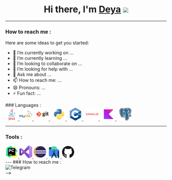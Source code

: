 <h1 align="center">Hi there, I'm <a href="https://daniilshat.ru/" target="_blank">Deya</a> 
<img src="https://github.com/blackcater/blackcater/raw/main/images/Hi.gif" height="32"/></h1>

---
###  How to reach me :
<div>
  Here are some ideas to get you started:

- 🔭 I’m currently working on ...
- 🌱 I’m currently learning ...
- 👯 I’m looking to collaborate on ...
- 🤔 I’m looking for help with ...
- 💬 Ask me about ...
- 📫 How to reach me: ...
- 😄 Pronouns: ...
- ⚡ Fun fact: ...
</div>
### Languages :
<div>
  <a href="https://www.java.com" target="_blank" rel="noopener noreferrer">
    <img src="https://github.com/devicons/devicon/blob/master/icons/java/java-original-wordmark.svg" title="Java" 
  alt="Java" width="40" height="40"/>
  </a>
  <a href="https://www.mysql.com" target="_blank" rel="noopener noreferrer">
    <img src="https://github.com/devicons/devicon/blob/master/icons/mysql/mysql-original-wordmark.svg" title="MySQL" 
   alt="MySQL" width="40" height="40"/>
  </a>&nbsp;
  <a href="https://git-scm.com" target="_blank" rel="noopener noreferrer">
    <img src="https://github.com/devicons/devicon/blob/master/icons/git/git-original-wordmark.svg" title="Git" 
     alt="Git" width="40" height="40"/>
  </a>&nbsp;
  <a href="https://www.python.org" target="_blank" rel="noopener noreferrer">
    <img src="https://github.com/devicons/devicon/blob/master/icons/python/python-original.svg" title="Python" 
    alt="Python" width="40" height="40"/>
  </a>&nbsp;
<a href="https://isocpp.org" target="_blank" rel="noopener noreferrer">
    <img src="https://github.com/devicons/devicon/blob/master/icons/cplusplus/cplusplus-original.svg" title="C++" alt="C++" width="40" height="40"/>
</a>&nbsp;
<a href="https://www.oracle.com" target="_blank" rel="noopener noreferrer">
    <img src="https://github.com/devicons/devicon/blob/master/icons/oracle/oracle-original.svg" title="Oracle" alt="Oracle" width="40" height="40"/>
</a>&nbsp;
<a href="https://kotlinlang.org" target="_blank" rel="noopener noreferrer">
    <img src="https://github.com/devicons/devicon/blob/master/icons/kotlin/kotlin-original.svg" title="Kotlin" alt="Kotlin" width="40" height="40"/>
</a>&nbsp;
<a href="https://www.postgresql.org" target="_blank" rel="noopener noreferrer">
    <img src="https://github.com/devicons/devicon/blob/master/icons/postgresql/postgresql-original.svg" title="PostgreSQL" alt="PostgreSQL" width="40" height="40"/>
</a>
    
</div>

---
###  Tools :
<div>
  <a href="https://www.jetbrains.com/pycharm/" target="_blank" rel="noopener noreferrer">
    <img src="https://github.com/devicons/devicon/blob/master/icons/pycharm/pycharm-original.svg" title="Pycharm" alt="Pycharm" width="40" height="40"/>
  </a>
  <a href="https://visualstudio.microsoft.com/" target="_blank" rel="noopener noreferrer">
    <img src="https://github.com/devicons/devicon/blob/master/icons/visualstudio/visualstudio-original.svg" title="Visual Studio" alt="Visual Studio" width="40" height="40"/>
  </a>
  <a href="https://www.eclipse.org/" target="_blank" rel="noopener noreferrer">
    <img src="https://github.com/devicons/devicon/blob/master/icons/eclipse/eclipse-original.svg" title="Eclipse" alt="Eclipse" width="40" height="40"/>
  </a>
  <a href="https://developer.android.com/studio" target="_blank" rel="noopener noreferrer">
    <img src="https://github.com/devicons/devicon/blob/master/icons/androidstudio/androidstudio-original.svg" title="Android Studio" alt="Android Studio" width="40" height="40"/>
  </a>
  <a href="https://github.com/" target="_blank" rel="noopener noreferrer">
    <img src="https://github.com/devicons/devicon/blob/master/icons/github/github-original.svg" title="GitHub" alt="GitHub" width="40" height="40"/>
  </a>
</div>
---
###  How to reach me :
<div>
 <img src="https://github.com/simple-icons/simple-icons/blob/develop/icons/telegram.svg" title="Telegram" alt="Telegram" width="40" height="40"/>
</div>
-->

